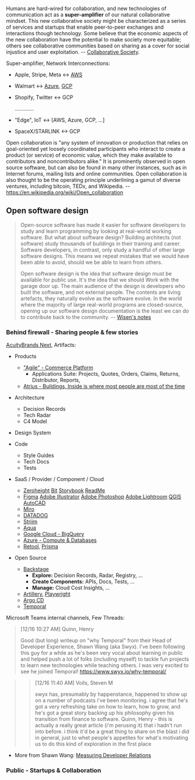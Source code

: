 Humans are hard-wired for collaboration, and new technologies of communication act as a **super-amplifier** of our natural collaborative mindset. This new collaborative society might be characterized as a series of services and startups that enable peer-to-peer exchanges and interactions though technology. Some believe that the economic aspects of the new collaboration have the potential to make society more equitable; others see collaborative communities based on sharing as a cover for social injustice and user exploitation. -- [Collaborative Society](https://books.google.com/books?id=yLDMDwAAQBAJ). 

Super-amplifier, Network Interconnections:
- Apple, Stripe, Meta <-> [AWS](https://aws.amazon.com/solutions/case-studies) 
- Walmart <-> [Azure](https://azure.microsoft.com/en-us/resources/customer-stories/), [GCP](https://cloud.google.com/customers)
- Shopify, Twitter <-> GCP
     
     .............
     
- "Edge", IoT <-> [AWS, Azure, GCP, ...]
- SpaceX/STARLINK <-> GCP

Open collaboration is "any system of innovation or production that relies on goal-oriented yet loosely coordinated participants who interact to create a product (or service) of economic value, which they make available to contributors and noncontributors alike." It is prominently observed in open source software, but can also be found in many other instances, such as in Internet forums, mailing lists and online communities. Open collaboration is also thought to be the operating principle underlining a gamut of diverse ventures, including bitcoin, TEDx, and Wikipedia. -- https://en.wikipedia.org/wiki/Open_collaboration

## Open software design

> Open-source software has made it easier for software developers to study and learn programming by looking at real-world working software. But what about software design? Building architects (not software) study thousands of buildings in their training and career. Software developers, in contrast, only study a handful of other large software designs. This means we repeat mistakes that we would have been able to avoid, should we be able to learn from others.
>
> Open software design is the idea that software design must be available for public use. It's the idea that we should Work with the garage door up. The main audience of the design is developers who built the software, and not external people. The contents are living artefacts, they naturally evolve as the software evolve. In the world where the majority of large real-world programs are closed-source, opening up our software design documentation is the least we can do to contribute back to the community.
-- [Wisen's notes](https://notes.ceilfors.com/%C2%A7What's_top_of_mind.html)

### Behind firewall - Sharing people & few stories

[AcuityBrands Next](https://www.acuitybrands.com/), Artifacts:
- Products
  - ["Agile" - Commerce Platform](https://agile.acuitybrandslighting.net/) 
    - Applications Suite: Projects, Quotes, Orders, Claims, Returns, Distributor, Reports, 
  - [Atrius - Buildings, Inside is where most people are most of the time](https://atrius.com/) 

- Architecture 
  - Decision Records
  - Tech Radar
  - C4 Model
- Design System 
- Code 
  - Style Guides  
  - Tech Docs
  - Tests

- SaaS / Provider / Component / Cloud 
  - [Zeroheight](https://zeroheight.com/) [Bit](https://bit.dev/) [Storybook](https://storybook.js.org/) [ReadMe](https://readme.com/) 
  - [Figma](https://www.figma.com/) [Adobe Illustrator](https://creativecloud.adobe.com/) [Adobe Photoshop](https://creativecloud.adobe.com/) [Adobe Lightroom](https://creativecloud.adobe.com/) [QGIS](https://www.qgis.org/en/site/) [AutoCAD](https://web.autocad.com/login)
  - [Miro](https://miro.com/)
  - [DATADOG](https://www.datadoghq.com/)
  - [Striim](https://www.striim.com/)
  - [Aqua](https://www.aquasec.com/)
  - [Google Cloud - BigQuery](https://cloud.google.com/)
  - [Azure - Compute & Databases](https://azure.microsoft.com/)
  - [Retool](https://retool.com/), [Prisma](https://github.com/prisma) 
 
 - Open Source 
   - [Backstage](https://github.com/backstage/backstage) 
     - **Explore:** Decision Records, Radar, Registry, ...
     - **Create Components:** APIs, Docs, Tests, ...
     - **Manage:** Cloud Cost Insights, ...
   - [Artillery](https://github.com/artilleryio), [Playwright](https://github.com/microsoft/playwright)
   - [Argo CD](https://github.com/argoproj/argo-cd/)
   - [Temporal](https://github.com/temporalio/temporal)
  
Microsoft Teams internal channels, Few Threads:   
   
> [12/16 10:27 AM] Quinn, Henry
>
> Good (but long) writeup on "why Temporal" from their Head of Developer Experience, Shawn Wang (aka Swyx).
> I've been following this guy for a while as he's been very vocal about learning in public and helped push a lot of folks (including myself) to tackle fun projects to learn new technologies while teaching others. I was very excited to see he joined Temporal! https://www.swyx.io/why-temporal/

>> [12/16 11:40 AM] Voils, Steven M
>> 
>> swyx has, presumably by happenstance, happened to show up on a number of podcasts i've been monitoring.  i agree that he's got a very refreshing take on how to learn, how to grow, and he's got a great story backing up his philosophy given his transition from finance to software. Quinn, Henry - this is actually a really great article (i'm perusing it) that i hadn't run into before.  i think it'd be a great thing to share on the blast i did in general, just to whet people's appetites for what's motivating us to do this kind of exploration in the first place

- More from Shawn Wang: [Measuring Developer Relations](https://www.swyx.io/measuring-devrel/)

### Public - Startups & Collaboration





